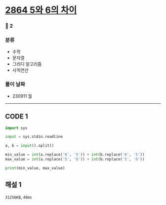 # [2864 5와 6의 차이](https://www.acmicpc.net/problem/2864)

### 🥉 2

### 분류

- 수학
- 문자열
- 그리디 알고리즘
- 사칙연산

### 풀이 날짜

- 230911 월

---

## CODE 1

```python
import sys

input = sys.stdin.readline

a, b = input().split()

min_value = int(a.replace('6', '5')) + int(b.replace('6', '5'))
max_value = int(a.replace('5', '6')) + int(b.replace('5', '6'))

print(min_value, max_value)
```

## 해설 1

`31256KB`, `40ms`
